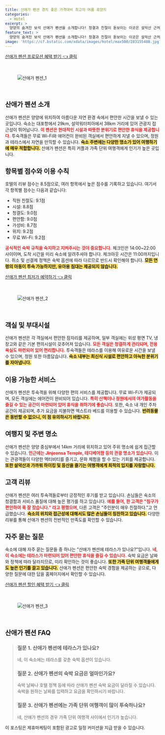 ```yaml
---
title: 산애가 펜션 경치 좋은 가격대비 최고의 여름 휴양지
categories:
  - Hotel
excerpt: >
  양양의 숨겨진 보석 산애가 펜션을 소개합니다! 청결과 친절이 돋보이는 이곳은 설악산 근처에서 편안한 휴식을 제공합니다. 커플 여행객에게 최적화된 공간으로 가성비까지 갖추었어요. 예약은 필수!
feature_text: >
  양양의 숨겨진 보석 산애가 펜션을 소개합니다! 청결과 친절이 돋보이는 이곳은 설악산 근처에서 편안한 휴식을 제공합니다. 커플 여행객에게 최적화된 공간으로 가성비까지 갖추었어요. 예약은 필수!
image: 'https://cf.bstatic.com/xdata/images/hotel/max500/283155488.jpg?k=3ff151d12dda6415363d363129ce924dade067a288416c8bdde43958d767fec8&o=&hp=1'
---
```


<p><a class="modoo-button" href="https://tinyurl.com/23keox8v" rel="nofollow noopener">산애가 펜션 프로모션 혜택 받기 👈 클릭</a></p><br/>
<figure class="image"><img alt="산애가 펜션_1" src="https://cf.bstatic.com/xdata/images/hotel/max1024x768/244093759.jpg?k=edb0902d1b39bf15a7058d8824f4c4ddd94f7a3c30c0fd30f2da4bf0bd18daa3&amp;o=&amp;hp=1"/></figure><br/>

<h2 id="산애가_펜션_소개">산애가 펜션 소개</h2>
<p>산애가 펜션은 양양에 위치하여 아름다운 자연 환경 속에서 편안한 시간을 보낼 수 있는 곳입니다. 숙소는 대포항에서 29km, 설악워터피아에서 38km 거리에 있어 관광지 접근성이 뛰어납니다. <b><span style="color: #ee2323;">이 펜션은 현대적인 시설과 따뜻한 분위기로 편안한 휴식을 제공합니다.</span></b> 투숙객들은 무료 Wi-Fi와 에어컨이 완비된 객실에서 편안하게 지낼 수 있으며, 정원과 테라스에서 자연을 만끽할 수 있습니다. <b><span style="background-color: #ffe066;">숙소 주변에는 다양한 명소가 있어 여행하기에 매우 적합합니다.</span></b> 산애가 펜션은 특히 커플과 가족 단위 여행객에게 인기가 높은 곳입니다.</p>
<h2 id="항목별_점수와_이용_수칙">항목별 점수와 이용 수칙</h2>
<p>호텔의 리뷰 점수는 8.5점으로, 여러 항목에서 높은 점수를 기록하고 있습니다. 여기서 각 항목별 점수는 다음과 같습니다:</p>
<ul>
<li>직원 친절도: 9.1점</li>
<li>시설: 8.8점</li>
<li>청결도: 9.0점</li>
<li>편안함: 9.0점</li>
<li>가성비: 8.7점</li>
<li>위치: 9.2점</li>
<li>무료 Wi-Fi: 9.2점</li>
</ul>
<p><b><span style="color: #ee2323;">공식적인 숙박 규칙을 숙지하고 지켜주시는 것이 중요합니다.</span></b> 체크인은 14:00~22:00 사이이며, 도착 시간을 미리 숙소에 알려주셔야 합니다. 체크아웃 시간은 11:00까지입니다. 취소 및 선결제 정책은 숙박 옵션에 따라 다르므로 반드시 확인해야 합니다. <b><span style="background-color: #ffe066;">모든 연령의 아동이 투숙 가능하지만, 유아용 침대는 제공되지 않습니다.</span></b></p>
<p><a class="modoo-button" href="https://tinyurl.com/23keox8v" rel="nofollow noopener">산애가 펜션 최저가 예약하기 👈 클릭</a></p><br/>
<figure class="image"><img alt="산애가 펜션_2" src="https://cf.bstatic.com/xdata/images/hotel/max500/283155488.jpg?k=3ff151d12dda6415363d363129ce924dade067a288416c8bdde43958d767fec8&amp;o=&amp;hp=1"/></figure><br/>
<h2 id="객실_및_부대시설">객실 및 부대시설</h2>
<p>산애가 펜션은 각 객실에서 편안한 잠자리를 제공하며, 일부 객실에는 위성 평면 TV, 냉장고와 같은 기본 편의시설이 갖추어져 있습니다. <b><span style="color: #ee2323;">모든 객실은 청결하게 관리되며, 전용 욕실도 마련되어 있어 편리합니다.</span></b> 투숙객들은 테라스를 이용해 여유로운 시간을 보낼 수 있으며, 정원 또한 아름답습니다. <b><span style="background-color: #ffe066;">숙소 내부는 최신식 시설로 편안하고 아늑한 분위기를 자아냅니다.</span></b></p>
<h2 id="이용_가능한_서비스">이용 가능한 서비스</h2>
<p>산애가 펜션은 투숙객을 위해 다양한 편의 서비스를 제공합니다. 무료 Wi-Fi가 제공되며, 모든 객실에는 에어컨이 완비되어 있습니다. <b><span style="color: #ee2323;">특히 산책이나 정원에서의 여가활동을 즐길 수 있는 공간이 마련되어 있어 휴식을 취하기에 좋습니다.</span></b> 또한, 숙소 내 개인 주차 공간이 제공되며, 추가 요금을 지불하면 엑스트라 베드를 이용할 수 있습니다. <b><span style="background-color: #ffe066;">반려동물은 동반할 수 없으니, 이 점 유의하시기 바랍니다.</span></b></p>
<h2 id="여행지_및_주변_명소">여행지 및 주변 명소</h2>
<p>산애가 펜션은 양양 중심부에서 14km 거리에 위치하고 있어 주위 명소에 쉽게 접근할 수 있습니다. <b><span style="color: #ee2323;">인근에는 Jinjeonsa Temple, 테디베어팜 등의 관광 명소가 있습니다.</span></b> 이는 관광객들이 다양한 액티비티를 즐기고, 문화 체험을 할 수 있는 기회를 제공합니다. <b><span style="background-color: #ffe066;">또한 설악산과 가까워 하이킹 및 등산을 즐기는 여행객에게 최적의 입지를 자랑합니다.</span></b></p>
<h2 id="고객_리뷰">고객 리뷰</h2>
<p>산애가 펜션은 여러 투숙객들로부터 긍정적인 후기를 받고 있습니다. 손님들은 숙소의 청결함과 서비스 품질에 대해 높은 평가를 하고 있습니다. <b><span style="color: #ee2323;">예를 들어, 한 고객은 "침구가 편안하여 푹 잘 잤습니다." 라고 평했으며, </span></b>다른 고객은 "주인분이 매우 친절하다."고 언급했습니다. <b><span style="background-color: #ffe066;">숙소의 위치와 접근성에 대해서도 많은 손님들이 칭찬하고 있습니다.</span></b> 다양한 리뷰를 통해 산애가 펜션의 전반적인 만족도를 확인할 수 있습니다.</p>
<h2 id="자주_묻는_질문">자주 묻는 질문</h2>
<p>숙소에 대해 자주 묻는 질문들 중 하나는 "산애가 펜션에 테라스가 있나요?"입니다. <b><span style="color: #ee2323;">네, 이 숙소에는 테라스가 마련되어 있어 편안한 휴식을 즐길 수 있습니다.</span></b> 숙박 요금은 날짜와 정책에 따라 달라지므로, 미리 확인하는 것이 좋습니다. <b><span style="background-color: #ffe066;">또한 가족 단위 여행객들에게도 높은 인기를 끌고 있습니다.</span></b> 산애가 펜션은 편안한 숙박 경험을 제공하는 곳으로, 다양한 질문에 대한 답을 홈페이지에서 확인할 수 있습니다.</p>

<p><a class="modoo-button" href="https://tinyurl.com/23keox8v" rel="nofollow noopener">산애가 펜션 할인 혜택 받기 👈 클릭</a></p><br>

<figure class="image"><img src="https://cf.bstatic.com/xdata/images/hotel/max500/244157603.jpg?k=8b2ff44ab69b19aacacd22ca89b408e8ee24ab4877ae2e1b5d274565ed177ce4&o=&hp=1" alt="산애가 펜션_3"></figure><br>
<h2 id="산애가 펜션_FAQ">산애가 펜션 FAQ</h2>
<div itemscope="" itemtype="https://schema.org/FAQPage"> <blockquote> <div itemscope="" itemprop="mainEntity" itemtype="https://schema.org/Question"> <h3 id="질문_1" itemprop="name">질문 1. 산애가 펜션에 테라스가 있나요?</h3> <div itemscope="" itemprop="acceptedAnswer" itemtype="https://schema.org/Answer"> <span itemprop="text"> <p>네, 이 숙소에는 테라스를 갖춘 숙박 옵션이 있습니다.</p> </span> </div> </div> <div itemscope="" itemprop="mainEntity" itemtype="https://schema.org/Question"> <h3 id="질문_2" itemprop="name">질문 2. 산애가 펜션의 숙박 요금은 얼마인가요?</h3> <div itemscope="" itemprop="acceptedAnswer" itemtype="https://schema.org/Answer"> <span itemprop="text"> <p>숙박 날짜나 호텔 정책 등에 따라 산애가 펜션 숙박 요금이 달라질 수 있습니다. 숙박을 원하는 날짜를 입력하고 요금을 확인하시기 바랍니다.</p> </span> </div> </div> <div itemscope="" itemprop="mainEntity" itemtype="https://schema.org/Question"> <h3 id="질문_3" itemprop="name">질문 3. 산애가 펜션에는 가족 단위 여행객이 많이 투숙하나요?</h3> <div itemscope="" itemprop="acceptedAnswer" itemtype="https://schema.org/Answer"> <span itemprop="text"> <p>네, 산애가 펜션의 경우 가족 단위 여행객 사이에서 인기가 높습니다.</p> </span> </div> </div> </blockquote> </div><p>이 포스팅은 제휴마케팅이 포함된 광고로 일정 커미션을 지급 받을 수 있습니다.</p>

